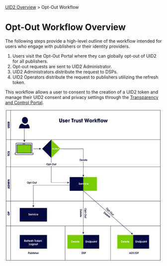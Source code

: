 [UID2 Overview](./README.md) > Opt-Out Workflow

# Opt-Out Workflow Overview

The following steps provide a high-level outline of the workflow intended for users who engage with publishers or their identity providers. 

1. Users visit the Opt-Out Portal where they can globally opt-out of UID2 for all publishers.
2. Opt-out requests are sent to UID2 Administrator.
3. UID2 Administrators distribute the request to DSPs.
4. UID2 Operators distribute the request to publishers utilizing the refresh token.

This workflow allows a user to consent to the creation of a UID2 token and manage their UID2 consent and privacy settings through the [Transparency and Control Portal](https://transparentadvertising.org).

![User Trust Workflow](/images/user_trust_workflow.jpg)


